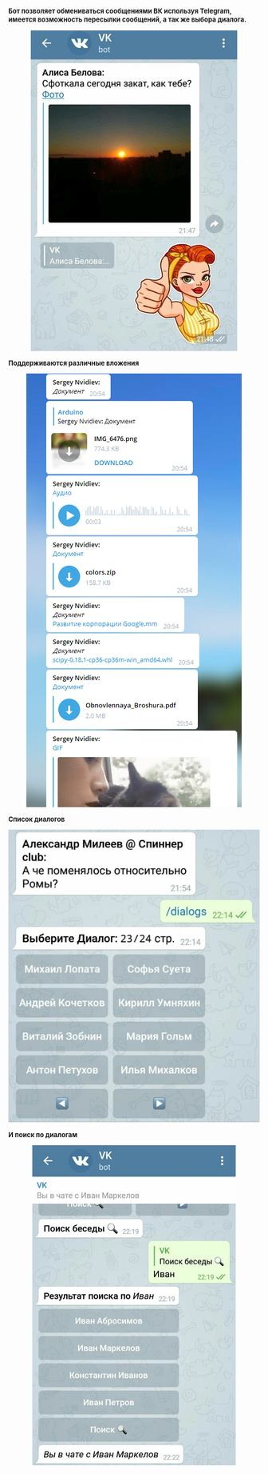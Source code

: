 <font size="2"><strong>Бот позволяет обмениваться сообщениями ВК используя Telegram, имеется возможность пересылки сообщений, а так же выбора диалога.</strong>

<p align="center"><img src ="assets/rsz_sunset.jpg" /></p>

<strong>Поддерживаются различные вложения</strong>

<p align="center"><img src ="assets/documents.PNG" /></p>


<strong>Список диалогов</strong>
<p align="center"><img src ="assets/rsz_dialogs.jpg" /></p>

<strong>И поиск по диалогам</strong>

<p align="center"><img src ="assets/rsz_search.jpg" /></p>
</font>

